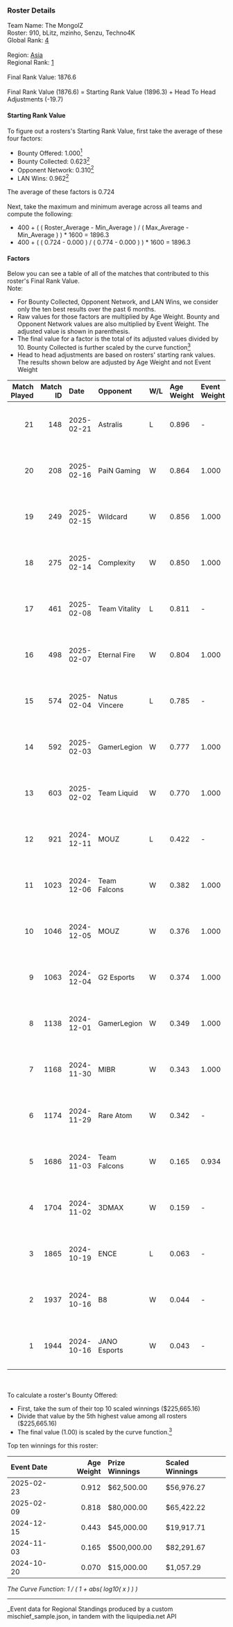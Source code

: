 ### Roster Details<br />
Team Name: The MongolZ<br />
Roster: 910, bLitz, mzinho, Senzu, Techno4K<br />
Global Rank: [4](../../standings_global_2025_04_07.md)<br />
<br />
Region: [Asia]( ../../standings_asia_2025_04_07.md)<br />
Regional Rank: [1]( ../../standings_asia_2025_04_07.md)<br />
<br />
Final Rank Value:  1876.6<br />
<br />
Final Rank Value (1876.6) = Starting Rank Value (1896.3) + Head To Head Adjustments (-19.7)<br />

#### Starting Rank Value<br />
To figure out a rosters's Starting Rank Value, first take the average of these four factors:<br />
- Bounty Offered: 1.000[<sup>1</sup>](#table2)
- Bounty Collected: 0.623[<sup>2</sup>](#table1)
- Opponent Network: 0.310[<sup>2</sup>](#table1)
- LAN Wins: 0.962[<sup>2</sup>](#table1)

The average of these factors is 0.724<br />
<br />
Next, take the maximum and minimum average across all teams and compute the following:<br />
- 400 + ( ( Roster_Average - Min_Average ) / ( Max_Average - Min_Average ) ) * 1600 = 1896.3
- 400 + ( ( 0.724 - 0.000 ) / ( 0.774 - 0.000 ) ) * 1600 = 1896.3


#### Factors<br />
Below you can see a table of all of the matches that contributed to this roster's Final Rank Value.<br />
Note:<br />

- For Bounty Collected, Opponent Network, and LAN Wins, we consider only the ten best results over the past 6 months.
- Raw values for those factors are multiplied by Age Weight. Bounty and Opponent Network values are also multiplied by Event Weight. The adjusted value is shown in parenthesis.
- The final value for a factor is the total of its adjusted values divided by 10. Bounty Collected is further scaled by the curve function[<sup>3</sup>](#curveFunction)
- Head to head adjustments are based on rosters' starting rank values. The results shown below are adjusted by Age Weight and not Event Weight
<span id="table1"></span><br />


| Match Played | Match ID | Date       | Opponent      | W/L | Age Weight | Event Weight | Bounty Collected | Opponent Network | LAN Wins  | H2H Adj. | Roster                              |
| -: | -: | :- | :- | :- | :- | :- | :- | :- | :- | -: | :- |
|           21 |      148 | 2025-02-21 | Astralis      | L   | 0.896      | -            | -                | -                | -         |   -20.19 | 910, bLitz, mzinho, Senzu, Techno4K |
|           20 |      208 | 2025-02-16 | PaiN Gaming   | W   | 0.864      | 1.000        | 0.368 (0.318)    | 0.545 (0.471)    | 1 (0.864) |     4.82 | 910, bLitz, mzinho, Senzu, Techno4K |
|           19 |      249 | 2025-02-15 | Wildcard      | W   | 0.856      | 1.000        | 0.189 (0.161)    | 0.425 (0.364)    | 1 (0.856) |     0.87 | 910, bLitz, mzinho, Senzu, Techno4K |
|           18 |      275 | 2025-02-14 | Complexity    | W   | 0.850      | 1.000        | 0.104 (0.089)    | 0.182 (0.155)    | 1 (0.850) |     0.21 | 910, bLitz, mzinho, Senzu, Techno4K |
|           17 |      461 | 2025-02-08 | Team Vitality | L   | 0.811      | -            | -                | -                | -         |   -13.76 | 910, bLitz, mzinho, Senzu, Techno4K |
|           16 |      498 | 2025-02-07 | Eternal Fire  | W   | 0.804      | 1.000        | 0.672 (0.541)    | 0.648 (0.521)    | 1 (0.804) |    12.16 | 910, bLitz, mzinho, Senzu, Techno4K |
|           15 |      574 | 2025-02-04 | Natus Vincere | L   | 0.785      | -            | -                | -                | -         |   -20.49 | 910, bLitz, mzinho, Senzu, Techno4K |
|           14 |      592 | 2025-02-03 | GamerLegion   | W   | 0.777      | 1.000        | 0.126 (0.098)    | 0.555 (0.431)    | 1 (0.777) |     2.53 | 910, bLitz, mzinho, Senzu, Techno4K |
|           13 |      603 | 2025-02-02 | Team Liquid   | W   | 0.770      | 1.000        | 0.157 (0.121)    | 0.423 (0.326)    | 1 (0.770) |     1.31 | 910, bLitz, mzinho, Senzu, Techno4K |
|           12 |      921 | 2024-12-11 | MOUZ          | L   | 0.422      | -            | -                | -                | -         |    -5.34 | 910, bLitz, mzinho, Senzu, Techno4K |
|           11 |     1023 | 2024-12-06 | Team Falcons  | W   | 0.382      | 1.000        | 1.000 (0.382)    | 0.696 (0.266)    | 1 (0.382) |     6.06 | 910, bLitz, mzinho, Senzu, Techno4K |
|           10 |     1046 | 2024-12-05 | MOUZ          | W   | 0.376      | 1.000        | 1.000 (0.376)    | 0.571 (0.215)    | 1 (0.376) |     7.43 | 910, bLitz, mzinho, Senzu, Techno4K |
|            9 |     1063 | 2024-12-04 | G2 Esports    | W   | 0.374      | 1.000        | 0.631 (0.236)    | -                | 1 (0.374) |     1.77 | 910, bLitz, mzinho, Senzu, Techno4K |
|            8 |     1138 | 2024-12-01 | GamerLegion   | W   | 0.349      | 1.000        | -                | 0.555 (0.194)    | 1 (0.349) |     1.08 | 910, bLitz, mzinho, Senzu, Techno4K |
|            7 |     1168 | 2024-11-30 | MIBR          | W   | 0.343      | 1.000        | -                | 0.472 (0.162)    | -         |     0.50 | 910, bLitz, mzinho, Senzu, Techno4K |
|            6 |     1174 | 2024-11-29 | Rare Atom     | W   | 0.342      | -            | -                | -                | -         |     0.03 | 910, bLitz, mzinho, Senzu, Techno4K |
|            5 |     1686 | 2024-11-03 | Team Falcons  | W   | 0.165      | 0.934        | 1.000 (0.154)    | -                | -         |     2.75 | 910, bLitz, mzinho, Senzu, Techno4K |
|            4 |     1704 | 2024-11-02 | 3DMAX         | W   | 0.159      | -            | -                | -                | -         |     0.52 | 910, bLitz, mzinho, Senzu, Techno4K |
|            3 |     1865 | 2024-10-19 | ENCE          | L   | 0.063      | -            | -                | -                | -         |    -1.99 | 910, bLitz, mzinho, Senzu, Techno4K |
|            2 |     1937 | 2024-10-16 | B8            | W   | 0.044      | -            | -                | -                | -         |     0.01 | 910, bLitz, mzinho, Senzu, Techno4K |
|            1 |     1944 | 2024-10-16 | JANO Esports  | W   | 0.043      | -            | -                | -                | -         |     0.00 | 910, bLitz, mzinho, Senzu, Techno4K |

<br />
<span id="table2"></span><br />
To calculate a roster's Bounty Offered:<br />

- First, take the sum of their top 10 scaled winnings ($225,665.16)
- Divide that value by the 5th highest value among all rosters ($225,665.16)
- The final value (1.00) is scaled by the curve function.[<sup>3</sup>](#curveFunction)

Top ten winnings for this roster:<br />

| Event Date | Age Weight | Prize Winnings | Scaled Winnings |
| :- | -: | :- | :- |
| 2025-02-23 |      0.912 | $62,500.00     | $56,976.27      |
| 2025-02-09 |      0.818 | $80,000.00     | $65,422.22      |
| 2024-12-15 |      0.443 | $45,000.00     | $19,917.71      |
| 2024-11-03 |      0.165 | $500,000.00    | $82,291.67      |
| 2024-10-20 |      0.070 | $15,000.00     | $1,057.29       |


<span id="curveFunction"></span>_The Curve Function: 1 / ( 1 + abs( log10( x ) ) )_<br />

---
_Event data for Regional Standings produced by a custom mischief_sample.json, in tandem with the liquipedia.net API<br />
